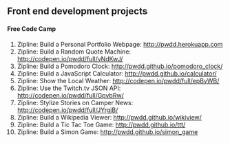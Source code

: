 ## Front end development projects
#### Free Code Camp

1. Zipline: Build a Personal Portfolio Webpage: http://pwdd.herokuapp.com
2. Zipline: Build a Random Quote Machine: http://codepen.io/pwdd/full/yNdKwJ/
3. Zipline: Build a Pomodoro Clock: http://pwdd.github.io/pomodoro_clock/
4. Zipline: Build a JavaScript Calculator: http://pwdd.github.io/calculator/
5. Zipline: Show the Local Weather: http://codepen.io/pwdd/full/epByWB/
6. Zipline: Use the Twitch.tv JSON API: http://codepen.io/pwdd/full/GpvbRw/
7. Zipline: Stylize Stories on Camper News: http://codepen.io/pwdd/full/JYrgjB/
8. Zipline: Build a Wikipedia Viewer: http://pwdd.github.io/wikiview/
9. Zipline: Build a Tic Tac Toe Game: http://pwdd.github.io/ttt/
10. Zipline: Build a Simon Game: http://pwdd.github.io/simon_game